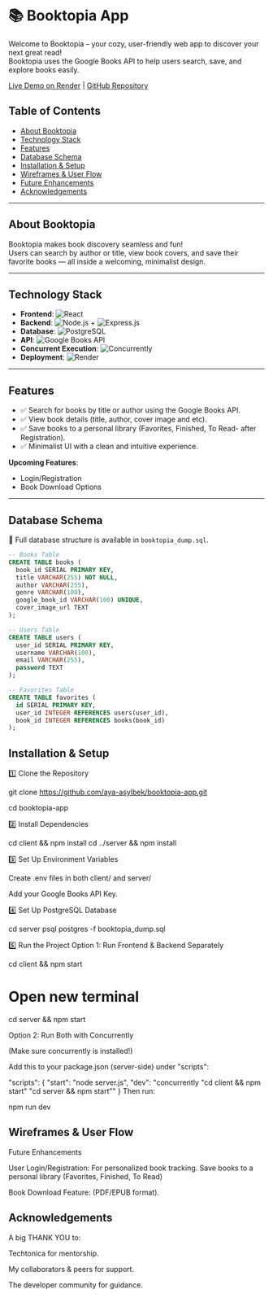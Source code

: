 # 📚 Booktopia App
Welcome to Booktopia – your cozy, user-friendly web app to discover your next great read!  
Booktopia uses the Google Books API to help users search, save, and explore books easily.

[Live Demo on Render](https://booktopia-app-z.onrender.com) | [GitHub Repository](https://github.com/aya-asylbek/booktopia-app)

## Table of Contents
- [About Booktopia](#about-booktopia)
- [Technology Stack](#technology-stack)
- [Features](#features)
- [Database Schema](#database-schema)
- [Installation & Setup](#installation--setup)
- [Wireframes & User Flow](#wireframes--user-flow)
- [Future Enhancements](#future-enhancements)
- [Acknowledgements](#acknowledgements)

---

## About Booktopia
Booktopia makes book discovery seamless and fun!  
Users can search by author or title, view book covers, and save their favorite books — all inside a welcoming, minimalist design.

---

## Technology Stack
- **Frontend**: ![React](https://img.shields.io/badge/React-20232A?style=for-the-badge&logo=react&logoColor=61DAFB)
- **Backend**: ![Node.js](https://img.shields.io/badge/Node.js-339933?style=for-the-badge&logo=nodedotjs&logoColor=white) + ![Express.js](https://img.shields.io/badge/Express.js-404D59?style=for-the-badge)
- **Database**: ![PostgreSQL](https://img.shields.io/badge/PostgreSQL-316192?style=for-the-badge&logo=postgresql&logoColor=white)
- **API**: ![Google Books API](https://img.shields.io/badge/Google%20Books%20API-4285F4?style=for-the-badge&logo=google&logoColor=white)
- **Concurrent Execution**: ![Concurrently](https://img.shields.io/badge/Concurrently-FF6F61?style=for-the-badge)
- **Deployment**: ![Render](https://img.shields.io/badge/Render-00A9E0?style=for-the-badge&logo=render&logoColor=white)

---

## Features
- ✅ Search for books by title or author using the Google Books API.
- ✅ View book details (title, author, cover image and etc).
- ✅ Save books to a personal library (Favorites, Finished, To Read- after Registration).
- ✅ Minimalist UI with a clean and intuitive experience.

**Upcoming Features**:  
- Login/Registration  
- Book Download Options

---

## Database Schema
📌 Full database structure is available in `booktopia_dump.sql`.

```sql
-- Books Table
CREATE TABLE books (
  book_id SERIAL PRIMARY KEY,
  title VARCHAR(255) NOT NULL,
  author VARCHAR(255),
  genre VARCHAR(100),
  google_book_id VARCHAR(100) UNIQUE,
  cover_image_url TEXT
);

-- Users Table
CREATE TABLE users (
  user_id SERIAL PRIMARY KEY,
  username VARCHAR(100),
  email VARCHAR(255),
  password TEXT
);

-- Favorites Table
CREATE TABLE favorites (
  id SERIAL PRIMARY KEY,
  user_id INTEGER REFERENCES users(user_id),
  book_id INTEGER REFERENCES books(book_id)
);
```

## Installation & Setup

1️⃣ Clone the Repository


git clone https://github.com/aya-asylbek/booktopia-app.git

cd booktopia-app

2️⃣ Install Dependencies


cd client && npm install
cd ../server && npm install

3️⃣ Set Up Environment Variables

Create .env files in both client/ and server/

Add your Google Books API Key.

4️⃣ Set Up PostgreSQL Database

cd server
psql postgres -f booktopia_dump.sql

5️⃣ Run the Project Option 1: Run Frontend & Backend Separately

cd client && npm start

# Open new terminal

cd server && npm start

Option 2: Run Both with Concurrently

(Make sure concurrently is installed!)

Add this to your package.json (server-side) under "scripts":

"scripts": {
  "start": "node server.js",
  "dev": "concurrently \"cd client && npm start\" \"cd server && npm start\""
}
Then run:

npm run dev

## Wireframes & User Flow


 Future Enhancements


User Login/Registration: For personalized book tracking.
Save books to a personal library (Favorites, Finished, To Read)

Book Download Feature: (PDF/EPUB format).


## Acknowledgements

A big THANK YOU to:

Techtonica for mentorship.

My collaborators & peers for support.

The developer community for guidance.


